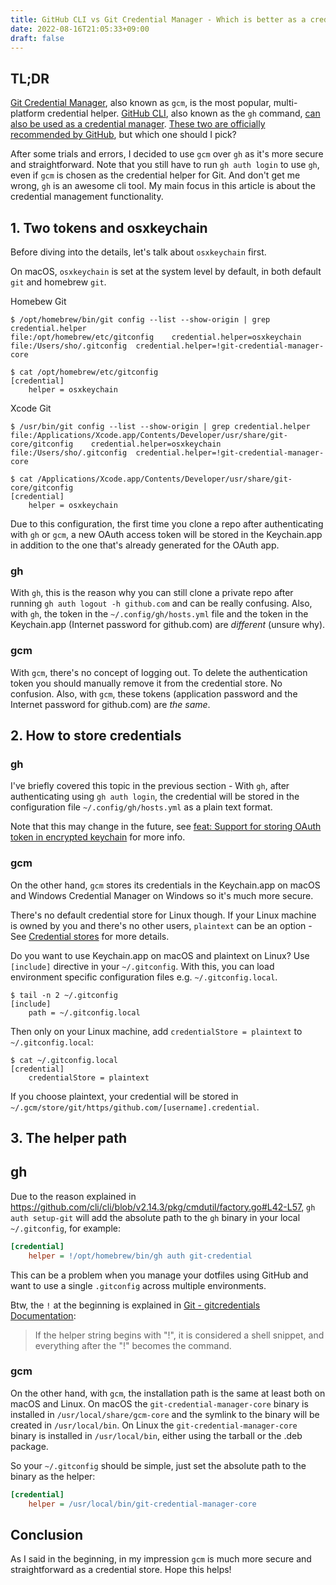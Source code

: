```yaml
---
title: GitHub CLI vs Git Credential Manager - Which is better as a credential manager?
date: 2022-08-16T21:05:33+09:00
draft: false
---
```


## TL;DR

[Git Credential Manager](https://github.com/GitCredentialManager/git-credential-manager), also known as `gcm`, is the most popular, multi-platform credential helper. [GitHub CLI](https://github.com/cli/cli), also known as the `gh` command, [can also be used as a credential manager](https://github.com/cli/cli/pull/2449). [These two are officially recommended by GitHub](https://docs.github.com/en/get-started/getting-started-with-git/caching-your-github-credentials-in-git), but which one should I pick?

After some trials and errors, I decided to use `gcm` over `gh` as it's more secure and straightforward. Note that you still have to run `gh auth login` to use `gh`, even if `gcm` is chosen as the credential helper for Git. And don't get me wrong, `gh` is an awesome cli tool. My main focus in this article is about the credential management functionality.

## 1. Two tokens and osxkeychain

Before diving into the details, let's talk about `osxkeychain` first.

On macOS, `osxkeychain` is set at the system level by default, in both default `git` and homebrew `git`.

Homebew Git

```text
$ /opt/homebrew/bin/git config --list --show-origin | grep credential.helper
file:/opt/homebrew/etc/gitconfig	credential.helper=osxkeychain
file:/Users/sho/.gitconfig	credential.helper=!git-credential-manager-core
```

```text
$ cat /opt/homebrew/etc/gitconfig
[credential]
	helper = osxkeychain
```

Xcode Git

```text
$ /usr/bin/git config --list --show-origin | grep credential.helper
file:/Applications/Xcode.app/Contents/Developer/usr/share/git-core/gitconfig	credential.helper=osxkeychain
file:/Users/sho/.gitconfig	credential.helper=!git-credential-manager-core
```

```text
$ cat /Applications/Xcode.app/Contents/Developer/usr/share/git-core/gitconfig
[credential]
	helper = osxkeychain
```

Due to this configuration, the first time you clone a repo after authenticating with `gh` or `gcm`, a new OAuth access token will be stored in the Keychain.app in addition to the one that's already generated for the OAuth app.

### gh

With `gh`, this is the reason why you can still clone a private repo after running `gh auth logout -h github.com` and can be really confusing. Also, with `gh`, the token in the `~/.config/gh/hosts.yml` file and the token in the Keychain.app (Internet password for github.com) are _different_ (unsure why).

### gcm

With `gcm`, there's no concept of logging out. To delete the authentication token you should manually remove it from the credential store. No confusion. Also, with `gcm`, these tokens (application password and the Internet password for github.com) are _the same_.

## 2. How to store credentials

### gh

I've briefly covered this topic in the previous section - With `gh`, after authenticating using `gh auth login`, the credential will be stored in the configuration file `~/.config/gh/hosts.yml` as a plain text format.

Note that this may change in the future, see [feat: Support for storing OAuth token in encrypted keychain](https://github.com/cli/cli/issues/449) for more info.

### gcm

On the other hand, `gcm` stores its credentials in the Keychain.app on macOS and Windows Credential Manager on Windows so it's much more secure.

There's no default credential store for Linux though. If your Linux machine is owned by you and there's no other users, `plaintext` can be an option - See [Credential stores](https://github.com/GitCredentialManager/git-credential-manager/blob/main/docs/credstores.md) for more details.

Do you want to use Keychain.app on macOS and plaintext on Linux? Use `[include]` directive in your `~/.gitconfig`. With this, you can load environment specific configuration files e.g. `~/.gitconfig.local`.

```text
$ tail -n 2 ~/.gitconfig
[include]
    path = ~/.gitconfig.local
```

Then only on your Linux machine, add `credentialStore = plaintext` to `~/.gitconfig.local`:

```text
$ cat ~/.gitconfig.local
[credential]
	credentialStore = plaintext
```

If you choose plaintext, your credential will be stored in `~/.gcm/store/git/https/github.com/[username].credential`.

## 3. The helper path

## gh

Due to the reason explained in https://github.com/cli/cli/blob/v2.14.3/pkg/cmdutil/factory.go#L42-L57, `gh auth setup-git` will add the absolute path to the `gh` binary in your local `~/.gitconfig`, for example:

```ini
[credential]
	helper = !/opt/homebrew/bin/gh auth git-credential
```

This can be a problem when you manage your dotfiles using GitHub and want to use a single `.gitconfig` across multiple environments.

Btw, the `!` at the beginning is explained in [Git - gitcredentials Documentation](https://git-scm.com/docs/gitcredentials):

> If the helper string begins with "!", it is considered a shell snippet, and everything after the "!" becomes the command.

### gcm

On the other hand, with `gcm`, the installation path is the same at least both on macOS and Linux. On macOS the `git-credential-manager-core` binary is installed in `/usr/local/share/gcm-core` and the symlink to the binary will be created in `/usr/local/bin`. On Linux the `git-credential-manager-core` binary is installed in `/usr/local/bin`, either using the tarball or the .deb package.

So your `~/.gitconfig` should be simple, just set the absolute path to the binary as the helper:

```ini
[credential]
    helper = /usr/local/bin/git-credential-manager-core
```

## Conclusion

As I said in the beginning, in my impression `gcm` is much more secure and straightforward as a credential store. Hope this helps!